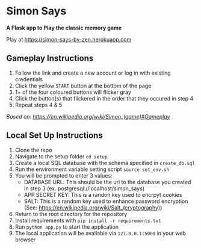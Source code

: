 # Simon Says
**A Flask app to Play the classic memory game**

Play at https://simon-says-by-zen.herokuapp.com

## Gameplay Instructions

1. Follow the link and create a new account or log in with existing credentials
2. Click the yellow `START` button at the bottom of the page
3. 1+ of the four coloured buttons will flicker gray
4. Click the button(s) that flickered in the order that they occured in step 4
5. Repeat steps 4 & 5

*Based on: https://en.wikipedia.org/wiki/Simon_(game)#Gameplay*


## Local Set Up Instructions

1. Clone the repo
2. Navigate to the setup folder `cd setup`
3. Create a local SQL database with the schema specified in `create_db.sql`
4. Run the environment variable setting script `source set_env.sh`
5. You will be prompted to enter 3 values:
    - DATABASE URL: This should be the url to the database you created in step 3 (ex. postgresql://localhost/simon_says)
    - APP SECRET KEY: This is a randon key used to encrpyt cookies
    - SALT: This is a random key used to enhance password encryption (See: https://en.wikipedia.org/wiki/Salt_(cryptography))
6. Return to the root directory for the repository
7. Install requirements with `pip install -r requirements.txt`
8. Run `python app.py` to start the application
9. The local application will be available via `127.0.0.1:5000` in your web browser
